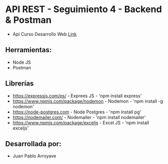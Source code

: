 # API REST - Seguimiento 4 - Backend & Postman

- Api Curso Desarrollo Web [Link](https://github.com/JuanPh2002/API-SEG4.git)

## Herramientas:
* Node JS
* Postman

## Librerías
* https://expressjs.com/es/ - Exprees JS - 'npm install express'
* https://www.npmjs.com/package/nodemon - Nodemon - 'npm install -g nodemon'
* https://node-postgres.com - Node Postgres - 'npm install pg'
* https://nodemailer.com/ - Nodemailer - 'npm install nodemailer'
* https://www.npmjs.com/package/exceljs - Excel JS - 'npm install exceljs'

## Desarrollada por:
* Juan Pablo Arroyave 
